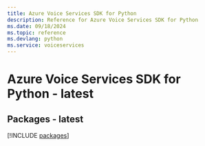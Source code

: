 ```yaml
---
title: Azure Voice Services SDK for Python
description: Reference for Azure Voice Services SDK for Python
ms.date: 09/18/2024
ms.topic: reference
ms.devlang: python
ms.service: voiceservices
---
```

# Azure Voice Services SDK for Python - latest
## Packages - latest
[!INCLUDE [packages](voice-services-index.md)]